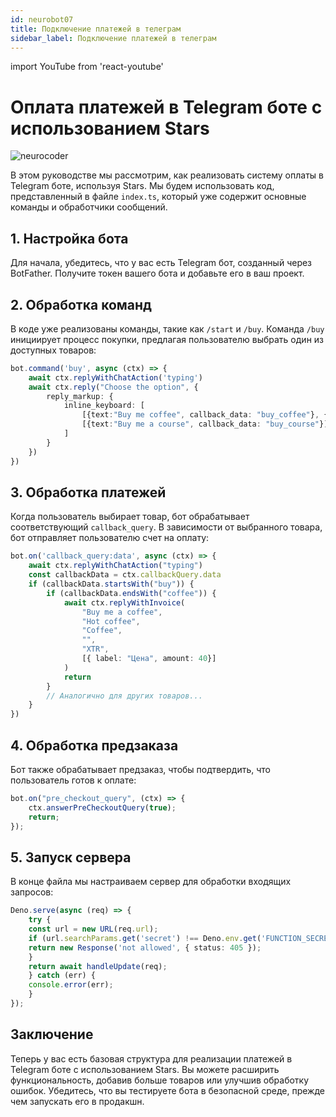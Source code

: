 ```yaml
---
id: neurobot07
title: Подключение платежей в телеграм
sidebar_label: Подключение платежей в телеграм
---
```


import YouTube from 'react-youtube'

# Оплата платежей в Telegram боте с использованием Stars

![neurocoder](/img/neurobots/neuro7.png)

В этом руководстве мы рассмотрим, как реализовать систему оплаты в Telegram боте, используя Stars. Мы будем использовать код, представленный в файле `index.ts`, который уже содержит основные команды и обработчики сообщений.

<YouTube videoId='qHd2KiCI1Ic' />

## 1. Настройка бота

Для начала, убедитесь, что у вас есть Telegram бот, созданный через BotFather. Получите токен вашего бота и добавьте его в ваш проект.

## 2. Обработка команд

В коде уже реализованы команды, такие как `/start` и `/buy`. Команда `/buy` инициирует процесс покупки, предлагая пользователю выбрать один из доступных товаров:

```typescript
bot.command('buy', async (ctx) => {
	await ctx.replyWithChatAction('typing')
	await ctx.reply("Choose the option", {
		reply_markup: {
			inline_keyboard: [
				[{text:"Buy me coffee", callback_data: "buy_coffee"}, {text:"Buy me a book", callback_data: "buy_book"}, {text:"Buy me a juice", callback_data: "buy_juice"}],
				[{text:"Buy me a course", callback_data: "buy_course"}],
			]
		}
	})
})
```

## 3. Обработка платежей

Когда пользователь выбирает товар, бот обрабатывает соответствующий `callback_query`. В зависимости от выбранного товара, бот отправляет пользователю счет на оплату:

```typescript
bot.on('callback_query:data', async (ctx) => {
	await ctx.replyWithChatAction("typing")
	const callbackData = ctx.callbackQuery.data
	if (callbackData.startsWith("buy")) {
		if (callbackData.endsWith("coffee")) {
			await ctx.replyWithInvoice(
				"Buy me a coffee",
				"Hot coffee",
				"Coffee",
				"",
				"XTR",
				[{ label: "Цена", amount: 40}]
			)
			return 
		}
		// Аналогично для других товаров...
	}
})
```

## 4. Обработка предзаказа

Бот также обрабатывает предзаказ, чтобы подтвердить, что пользователь готов к оплате:

```typescript
bot.on("pre_checkout_query", (ctx) => {
	ctx.answerPreCheckoutQuery(true);
	return;
});
```

## 5. Запуск сервера

В конце файла мы настраиваем сервер для обработки входящих запросов:

```typescript
Deno.serve(async (req) => {
	try {
	const url = new URL(req.url);
	if (url.searchParams.get('secret') !== Deno.env.get('FUNCTION_SECRET')) {
	return new Response('not allowed', { status: 405 });
	}
	return await handleUpdate(req);
	} catch (err) {
	console.error(err);
	}
});
```

## Заключение

Теперь у вас есть базовая структура для реализации платежей в Telegram боте с использованием Stars. Вы можете расширить функциональность, добавив больше товаров или улучшив обработку ошибок. Убедитесь, что вы тестируете бота в безопасной среде, прежде чем запускать его в продакшн.
